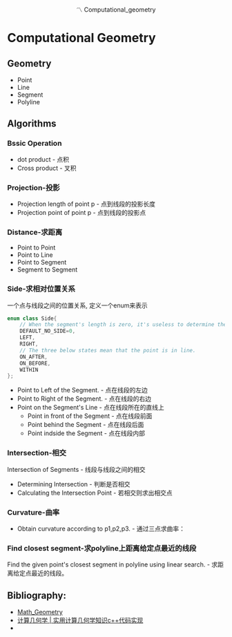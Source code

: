 <div align="center">
〽️ Computational_geometry
</div> 

# Computational Geometry 

## Geometry
* Point
* Line
* Segment
* Polyline

## Algorithms
### Bssic Operation
  * dot product - 点积
  * Cross product - 叉积
### Projection-投影
  * Projection length of point p - 点到线段的投影长度
  * Projection point of point p - 点到线段的投影点
### Distance-求距离
  * Point to Point
  * Point to Line
  * Point to Segment
  * Segment to Segment 
### Side-求相对位置关系
一个点与线段之间的位置关系, 定义一个enum来表示
```cpp
enum class Side{
    // When the segment's length is zero, it's useless to determine the side, so we use DEFAULT_NO_SIDE to show.
    DEFAULT_NO_SIDE=0,
    LEFT,
    RIGHT,
    // The three below states mean that the point is in line.
    ON_AFTER,
    ON_BEFORE,
    WITHIN
};
```
* Point to Left of the Segment. - 点在线段的左边
* Point to Right of the Segment. - 点在线段的右边
* Point on the Segment's Line - 点在线段所在的直线上
  * Point in front of the Segment - 点在线段前面
  * Point behind the Segment - 点在线段后面
  * Point indside the Segment - 点在线段内部
### Intersection-相交
Intersection of Segments - 线段与线段之间的相交
  * Determining Intersection - 判断是否相交
  * Calculating the Intersection Point - 若相交则求出相交点
### Curvature-曲率
* Obtain curvature according to p1,p2,p3. - 通过三点求曲率：
### Find closest segment-求polyline上距离给定点最近的线段
Find the given point's closest segment in polyline using linear search. - 求距离给定点最近的线段。


## Bibliography: 
* <a href="https://github.com/CHH3213/Math_Geometry">Math_Geometry</a>
* <a href="https://blog.csdn.net/weixin_42301220/article/details/135439512">计算几何学 | 实用计算几何学知识c++代码实现</a>
* 

  


